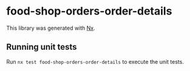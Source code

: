 # food-shop-orders-order-details

This library was generated with [Nx](https://nx.dev).

## Running unit tests

Run `nx test food-shop-orders-order-details` to execute the unit tests.
